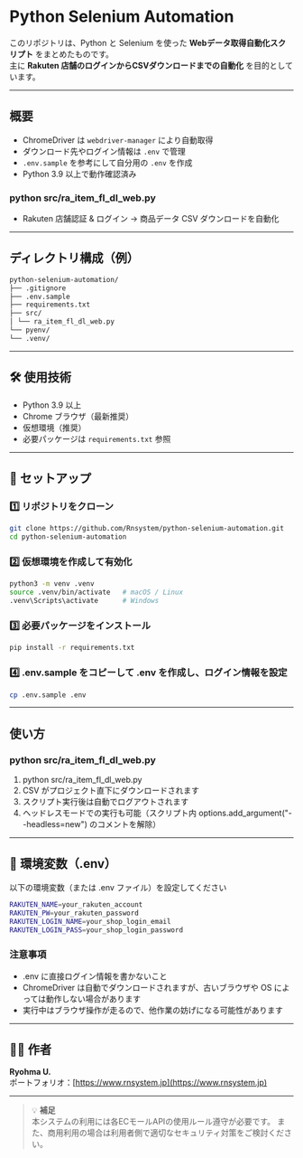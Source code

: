 # Python Selenium Automation

このリポジトリは、Python と Selenium を使った **Webデータ取得自動化スクリプト** をまとめたものです。  
主に **Rakuten 店舗のログインからCSVダウンロードまでの自動化** を目的としています。

---

## 概要
- ChromeDriver は `webdriver-manager` により自動取得
- ダウンロード先やログイン情報は `.env` で管理
- `.env.sample` を参考にして自分用の `.env` を作成
- Python 3.9 以上で動作確認済み

### python src/ra_item_fl_dl_web.py
- Rakuten 店舗認証 & ログイン → 商品データ CSV ダウンロードを自動化

---

## ディレクトリ構成（例）

```bash
python-selenium-automation/
├── .gitignore
├── .env.sample
├── requirements.txt
├── src/
│ └── ra_item_fl_dl_web.py
└── pyenv/
└── .venv/
```

---

## 🛠 使用技術
- Python 3.9 以上
- Chrome ブラウザ（最新推奨）
- 仮想環境（推奨）
- 必要パッケージは `requirements.txt` 参照

---

## 🚀 セットアップ

### 1️⃣ リポジトリをクローン
```bash
git clone https://github.com/Rnsystem/python-selenium-automation.git
cd python-selenium-automation
```

### 2️⃣ 仮想環境を作成して有効化
```bash
python3 -m venv .venv
source .venv/bin/activate   # macOS / Linux
.venv\Scripts\activate      # Windows
```

### 3️⃣ 必要パッケージをインストール
```bash
pip install -r requirements.txt
```

### 4️⃣ .env.sample をコピーして .env を作成し、ログイン情報を設定
```bash
cp .env.sample .env
```

---

## 使い方

### python src/ra_item_fl_dl_web.py
1. python src/ra_item_fl_dl_web.py
2. CSV がプロジェクト直下にダウンロードされます
3. スクリプト実行後は自動でログアウトされます
4. ヘッドレスモードでの実行も可能（スクリプト内 options.add_argument("--headless=new") のコメントを解除）

---

## 🔐 環境変数（.env）

以下の環境変数（または .env ファイル）を設定してください
```bash
RAKUTEN_NAME=your_rakuten_account
RAKUTEN_PW=your_rakuten_password
RAKUTEN_LOGIN_NAME=your_shop_login_email
RAKUTEN_LOGIN_PASS=your_shop_login_password
```

### 注意事項
- .env に直接ログイン情報を書かないこと
- ChromeDriver は自動でダウンロードされますが、古いブラウザや OS によっては動作しない場合があります
- 実行中はブラウザ操作が走るので、他作業の妨げになる可能性があります

---

## 🧑‍💻 作者

**Ryohma U.**  
ポートフォリオ：[https://www.rnsystem.jp](https://www.rnsystem.jp)

---

> 💡 **補足**  
> 本システムの利用には各ECモールAPIの使用ルール遵守が必要です。
> また、商用利用の場合は利用者側で適切なセキュリティ対策をご検討ください。
